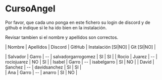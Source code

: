 # CursoAngel

Por favor, que cada uno ponga en este fichero su login de discord y de github e indique si le ha ido bien en la instalación.

Revisar tambien si el nombre y apellidos son correctos.

| Nombre | Apellidos | Discord | GitHub | Instalación [SI|NO] | Git [SI|NO] |
    
| Salvador | Garro | -- | salvadorgarrogomez | SI | SI |
| Rocio | Juarez | -- | rociojuarez | NO | SI |
| Isabel | Garro | -- | isabelgarro | SI | NO |
| David | Sanchez | -- |  davidsanchez | SI | SI |  
| Ana | Garro | -- | anarro | SI | NO |

